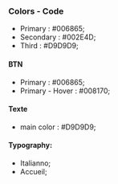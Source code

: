 ### Colors - Code ###

+ Primary : #006865;
+ Secondary : #002E4D;
+ Third : #D9D9D9;

#### BTN ####

+ Primary : #006865; 
+ Primary - Hover : #008170;

#### Texte ####
+ main color : #D9D9D9; 

#### Typography: ####

- Italianno;
- Accueil;